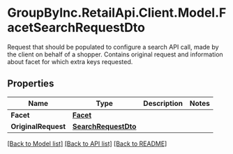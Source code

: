 # GroupByInc.RetailApi.Client.Model.FacetSearchRequestDto
Request that should be populated to configure a search API call, made by the client on behalf of a shopper. Contains original request and information about facet for which extra keys requested.

## Properties

Name | Type | Description | Notes
------------ | ------------- | ------------- | -------------
**Facet** | [**Facet**](Facet.md) |  | 
**OriginalRequest** | [**SearchRequestDto**](SearchRequestDto.md) |  | 

[[Back to Model list]](../README.md#documentation-for-models) [[Back to API list]](../README.md#documentation-for-api-endpoints) [[Back to README]](../README.md)

